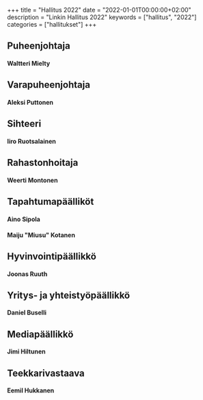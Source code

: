 +++
title = "Hallitus 2022"
date = "2022-01-01T00:00:00+02:00"
description = "Linkin Hallitus 2022"
keywords = ["hallitus", "2022"]
categories = ["hallitukset"]
+++

## Puheenjohtaja
#### Waltteri Mielty

## Varapuheenjohtaja
#### Aleksi Puttonen

## Sihteeri
#### Iiro Ruotsalainen

## Rahastonhoitaja
#### Weerti Montonen

## Tapahtumapäälliköt
#### Aino Sipola
#### Maiju "Miusu" Kotanen

## Hyvinvointipäällikkö
#### Joonas Ruuth

## Yritys- ja yhteistyöpäällikkö
#### Daniel Buselli

## Mediapäällikkö
#### Jimi Hiltunen

## Teekkarivastaava
#### Eemil Hukkanen
